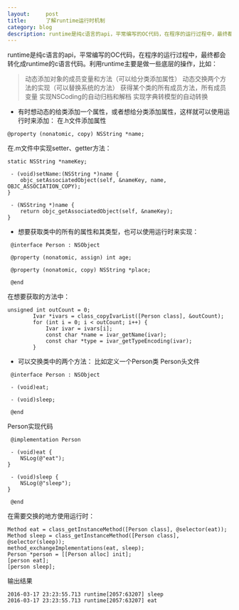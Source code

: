 ```yaml
---
layout:     post
title:      了解runtime运行时机制
category: blog
description: runtime是纯c语言的api，平常编写的OC代码，在程序的运行过程中，最终都会转化成runtime的c语言代码。利用runtime主要是做一些底层的操作
---
```

runtime是纯c语言的api，平常编写的OC代码，在程序的运行过程中，最终都会转化成runtime的c语言代码。利用runtime主要是做一些底层的操作，比如：
> 动态添加对象的成员变量和方法（可以给分类添加属性）
动态交换两个方法的实现（可以替换系统的方法）
获得某个类的所有成员方法，所有成员变量
实现NSCoding的自动归档和解档
实现字典转模型的自动转换

* 有时想动态的给类添加一个属性，或者想给分类添加属性，这样就可以使用运行时来添加：
在.h文件添加属性

```
@property (nonatomic, copy) NSString *name;
```

在.m文件中实现setter、getter方法：

```
static NSString *nameKey;

 - (void)setName:(NSString *)name {
    objc_setAssociatedObject(self, &nameKey, name, OBJC_ASSOCIATION_COPY);
}

 - (NSString *)name {
    return objc_getAssociatedObject(self, &nameKey);
}
```

* 想要获取类中的所有的属性和其类型，也可以使用运行时来实现：

```
 @interface Person : NSObject

 @property (nonatomic, assign) int age;

 @property (nonatomic, copy) NSString *place;

 @end
```

在想要获取的方法中：

```
unsigned int outCount = 0;
        Ivar *ivars = class_copyIvarList([Person class], &outCount);
        for (int i = 0; i < outCount; i++) {
            Ivar ivar = ivars[i];
            const char *name = ivar_getName(ivar);
            const char *type = ivar_getTypeEncoding(ivar);
        }
```

* 可以交换类中的两个方法：
 比如定义一个Person类
  Person头文件
  
```
 @interface Person : NSObject

 - (void)eat;

 - (void)sleep;

 @end
```

Person实现代码

```
 @implementation Person

 - (void)eat {
    NSLog(@"eat");
}

 - (void)sleep {
    NSLog(@"sleep");
}

 @end
```

在需要交换的地方使用运行时：

```
Method eat = class_getInstanceMethod([Person class], @selector(eat));
Method sleep = class_getInstanceMethod([Person class], @selector(sleep));
method_exchangeImplementations(eat, sleep);
Person *person = [[Person alloc] init];
[person eat];
[person sleep];
```

输出结果

```
2016-03-17 23:23:55.713 runtime[2057:63207] sleep
2016-03-17 23:23:55.713 runtime[2057:63207] eat
```